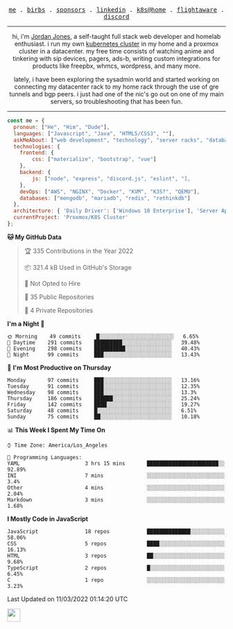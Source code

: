 <p align="center">
  <samp>
    <a href="https://jordanjones.org/">me</a> .
    <a href="https://twitter.com/kashalls">birbs</a> .
    <a href="https://github.com/sponsors/kashalls">sponsors</a> .
    <a href="https://linkedin.com/in/jordpjones">linkedin</a> .
    <a href="https://github.com/kashalls/home-cluster">k8s@home</a> .
    <a href="https://flightaware.com/adsb/stats/user/kashalls">flightaware</a> .
    <a href="https://discord.gg/ctgrp8k">discord</a>
  </samp>
</p>

---

<p align="center">hi, i'm <a href="https://jordanjones.org/">Jordan Jones</a>, a self-taught full stack web developer and homelab enthusiast. i run my own <a href="https://github.com/kashalls/home-cluster">kubernetes cluster</a> in my home and a proxmox cluster in a datacenter. my free time consists of watching anime and tinkering with sip devices, pagers, ads-b, writing custom integrations for products like freepbx, whmcs, wordpress, and many more.</p>

<p align="center">lately, i have been exploring the sysadmin world and started working on connecting my datacenter rack to my home rack through the use of gre tunnels and bgp peers. i just had one of the nic's go out on one of my main servers, so troubleshooting that has been fun.</p>

---


```javascript
const me = {
  pronoun: ["He", "Him", "Dude"],
  languages: ["Javascript", "Java", "HTML5/CSS3", ""],
  askMeAbout: ["web development", "technology", "server racks", "databases"],
  technologies: {
    frontend: {
        css: ["materialize", "bootstrap", "vue"]
    },
    backend: {
        js: ["node", "express", "discord.js", "eslint", "],
    },
    devOps: ["AWS", "NGINX", "Docker", "KVM", "K3S?", "QEMU"],
    databases: ["mongodb", "mariadb", "redis", "rethinkdb"]
  },
  architecture: { 'Daily Driver': ['Windows 10 Enterprise'], 'Server Applications': 'Ubuntu Server 20.04.3 LTS' },
  currentProject: 'Proxmox/K8S Cluster'
};
```

<!--START_SECTION:waka-->
**🐱 My GitHub Data** 

> 🏆 335 Contributions in the Year 2022
 > 
> 📦 321.4 kB Used in GitHub's Storage 
 > 
> 🚫 Not Opted to Hire
 > 
> 📜 35 Public Repositories 
 > 
> 🔑 4 Private Repositories  
 > 
**I'm a Night 🦉** 

```text
🌞 Morning    49 commits     █░░░░░░░░░░░░░░░░░░░░░░░░   6.65% 
🌆 Daytime    291 commits    █████████░░░░░░░░░░░░░░░░   39.48% 
🌃 Evening    298 commits    ██████████░░░░░░░░░░░░░░░   40.43% 
🌙 Night      99 commits     ███░░░░░░░░░░░░░░░░░░░░░░   13.43%

```
📅 **I'm Most Productive on Thursday** 

```text
Monday       97 commits     ███░░░░░░░░░░░░░░░░░░░░░░   13.16% 
Tuesday      91 commits     ███░░░░░░░░░░░░░░░░░░░░░░   12.35% 
Wednesday    98 commits     ███░░░░░░░░░░░░░░░░░░░░░░   13.3% 
Thursday     186 commits    ██████░░░░░░░░░░░░░░░░░░░   25.24% 
Friday       142 commits    ████░░░░░░░░░░░░░░░░░░░░░   19.27% 
Saturday     48 commits     █░░░░░░░░░░░░░░░░░░░░░░░░   6.51% 
Sunday       75 commits     ██░░░░░░░░░░░░░░░░░░░░░░░   10.18%

```


📊 **This Week I Spent My Time On** 

```text
⌚︎ Time Zone: America/Los_Angeles

💬 Programming Languages: 
YAML                     3 hrs 15 mins       ███████████████████████░░   92.89% 
INI                      7 mins              ░░░░░░░░░░░░░░░░░░░░░░░░░   3.4% 
Other                    4 mins              ░░░░░░░░░░░░░░░░░░░░░░░░░   2.04% 
Markdown                 3 mins              ░░░░░░░░░░░░░░░░░░░░░░░░░   1.68%

```

**I Mostly Code in JavaScript** 

```text
JavaScript               18 repos            ██████████████░░░░░░░░░░░   58.06% 
CSS                      5 repos             ████░░░░░░░░░░░░░░░░░░░░░   16.13% 
HTML                     3 repos             ██░░░░░░░░░░░░░░░░░░░░░░░   9.68% 
TypeScript               2 repos             █░░░░░░░░░░░░░░░░░░░░░░░░   6.45% 
C                        1 repo              ░░░░░░░░░░░░░░░░░░░░░░░░░   3.23%

```



 Last Updated on 11/03/2022 01:14:20 UTC
<!--END_SECTION:waka-->

<img src="https://media.giphy.com/media/WUlplcMpOCEmTGBtBW/giphy.gif" width="30">
